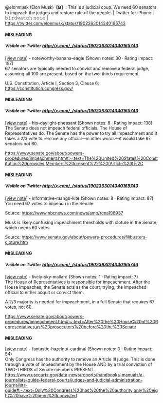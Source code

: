 @elonmusk (Elon Musk)【𝗕】: This is a judicial coup. We need 60 senators to impeach the judges and restore rule of the people. | Twitter for iPhone | 𝚋𝚒𝚛𝚍𝚠𝚊𝚝𝚌𝚑 𝚗𝚘𝚝𝚎 | https://twitter.com/elonmusk/status/1902363014340165743

#### MISLEADING
##### Visible on Twitter http://x.com/_/status/1902363014340165743
[[view note]](https://x.com/i/birdwatch/n/1902366808738316707) - noteworthy-banana-eagle (Shown notes: 30 · Rating impact: 197)\
67 senators are typically needed to convict and remove a federal judge, assuming all 100 are present, based on the two-thirds requirement.

U.S. Constitution, Article I, Section 3, Clause 6:
https://constitution.congress.gov/

#### MISLEADING
##### Visible on Twitter http://x.com/_/status/1902363014340165743
[[view note]](https://x.com/i/birdwatch/n/1902366824299426039) - hip-daylight-pheasant (Shown notes: 8 · Rating impact: 138)\
The Senate does not impeach federal officials, The House of Representatives do. The Senate has the power to try all impeachment and it takes a 2/3 vote to remove any official—in other words—it would take 67 senators not 60.

https://www.senate.gov/about/powers-procedures/impeachment.htm#:~:text=The%20United%20States%20Constitution%20provides,Members%20present%22%20(Article%20I%2C

#### MISLEADING
##### Visible on Twitter http://x.com/_/status/1902363014340165743
[[view note]](https://x.com/i/birdwatch/n/1902367312176435491) - informative-mango-kite (Shown notes: 8 · Rating impact: 87)\
You need 67 votes to impeach in the Senate

Source: https://www.nbcnews.com/news/amp/rcna196937

Musk is likely confusing impeachment thresholds with cloture in the Senate, which needs 60 votes

Source: https://www.senate.gov/about/powers-procedures/filibusters-cloture.htm

#### MISLEADING
##### Visible on Twitter http://x.com/_/status/1902363014340165743
[[view note]](https://x.com/i/birdwatch/n/1902371683752685874) - lively-sky-mallard (Shown notes: 1 · Rating impact: 7)\
The House of Representatives is responsible for impeachment. After the House impeaches, the Senate acts as the court, trying, the impeached official to either acquit or convict them. 

A 2/3 majority is needed for impeachment, in a full Senate that requires 67 votes, not 60. 

https://www.senate.gov/about/powers-procedures/impeachment.htm#:~:text=After%20the%20House%20of%20Representatives,as%20prosecutors%20before%20the%20Senate

#### MISLEADING

[[view note]](https://x.com/i/birdwatch/n/1902437741629231459) - fantastic-hazelnut-cardinal (Shown notes: 0 · Rating impact: 54)\
Only Congress has the authority to remove an Article III judge. This is done through a vote of impeachment by the House AND by a trial conviction of TWO-THIRDS of Senate members PRESENT. https://www.uscourts.gov/data-news/reports/handbooks-manuals/a-journalists-guide-federal-courts/judges-and-judicial-administration-journalists-guide#:~:text=Only%20Congress%20has%20the%20authority,only%20eight%20have%20been%20convicted.
